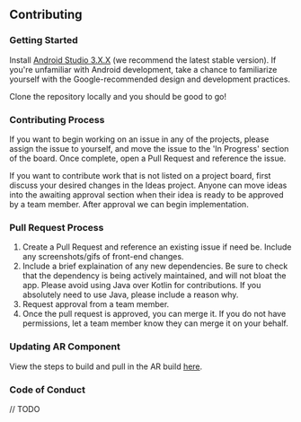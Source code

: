 ## Contributing

### Getting Started

Install [Android Studio 3.X.X](https://developer.android.com/studio/) (we recommend the latest stable version). If you're unfamiliar with Android development, take a chance to familiarize yourself with the Google-recommended design and development practices.

Clone the repository locally and you should be good to go!

### Contributing Process

If you want to begin working on an issue in any of the projects, please assign the issue to yourself, and move the issue to the 'In Progress' section of the board. Once complete, open a Pull Request and reference the issue.

If you want to contribute work that is not listed on a project board, first discuss your desired changes in the Ideas project. Anyone can move ideas into the awaiting approval section when their idea is ready to be approved by a team member. After approval we can begin implementation.

### Pull Request Process

1. Create a Pull Request and reference an existing issue if need be. Include any screenshots/gifs of front-end changes.
2. Include a brief explaination of any new dependencies. Be sure to check that the dependency is being actively maintained, and will not bloat the app. Please avoid using Java over Kotlin for contributions. If you absolutely need to use Java, please include a reason why.
3. Request approval from a team member.
4. Once the pull request is approved, you can merge it. If you do not have permissions, let a team member know they can merge it on your behalf.

### Updating AR Component

View the steps to build and pull in the AR build [here](https://github.com/Comic-Con-Museum/ccm-augmented-reality/blob/master/CONTRIBUTING.md#android-build-instructions).

### Code of Conduct
// TODO
